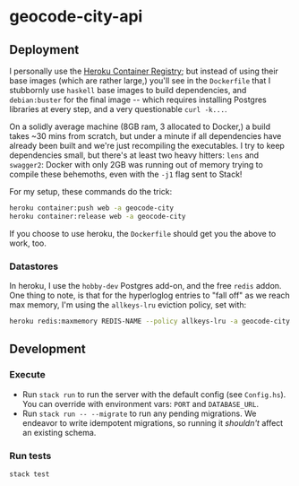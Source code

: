 # geocode-city-api

## Deployment

I personally use the [Heroku Container Registry](https://devcenter.heroku.com/articles/container-registry-and-runtime); but instead of using their base images (which are rather large,)
you'll see in the `Dockerfile` that I stubbornly use `haskell` base images to build dependencies,
and `debian:buster` for the final image -- which requires installing Postgres libraries at every step, and a very questionable `curl -k...`. 

On a solidly average machine (8GB ram, 3 allocated to Docker,) a build takes ~30 mins from scratch, but under a minute if all dependencies have already been built and we're just recompiling the executables. I try to keep dependencies small, but there's at least two heavy hitters: `lens` and `swagger2`: Docker with only 2GB was running out of memory trying to compile these behemoths, even
with the `-j1` flag sent to Stack!

For my setup, these commands do the trick:

```sh
heroku container:push web -a geocode-city
heroku container:release web -a geocode-city
```

If you choose to use heroku, the `Dockerfile` should get you the above to work, too.

### Datastores

In heroku, I use the `hobby-dev` Postgres add-on, and the free `redis` addon. One thing to note,
is that for the hyperloglog entries to "fall off" as we reach max memory, I'm using the `allkeys-lru` eviction policy, set with:

```sh
heroku redis:maxmemory REDIS-NAME --policy allkeys-lru -a geocode-city
```


## Development

### Execute  

* Run `stack run` to run the server with the default config (see `Config.hs`). You can override with environment vars: `PORT` and `DATABASE_URL`.
* Run `stack run -- --migrate` to run any pending migrations. We endeavor to write idempotent migrations, so running it
  _shouldn't_ affect an existing schema. 

### Run tests

`stack test`
